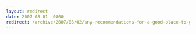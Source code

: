 ```yaml
---
layout: redirect
date: 2007-08-01 -0800
redirect: /archive/2007/08/02/any-recommendations-for-a-good-place-to-get-a-drink.aspx/
---
```

